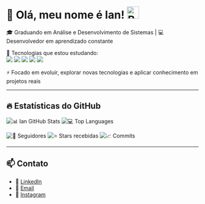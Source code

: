 # 👋 Olá, meu nome é Ian! <img src="https://upload.wikimedia.org/wikipedia/en/0/05/Flag_of_Brazil.svg" alt="Brasil" width="32"/>

🎓 Graduando em Análise e Desenvolvimento de Sistemas | 💻 Desenvolvedor em aprendizado constante  

🌱 Tecnologias que estou estudando:  
<img src="https://img.shields.io/badge/-Java-007396?style=for-the-badge&logo=java&logoColor=white"/> 
<img src="https://img.shields.io/badge/-JavaScript-F7DF1E?style=for-the-badge&logo=javascript&logoColor=black"/> 
<img src="https://img.shields.io/badge/-HTML-E34F26?style=for-the-badge&logo=html5&logoColor=white"/> 
<img src="https://img.shields.io/badge/-CSS-1572B6?style=for-the-badge&logo=css3&logoColor=white"/>
<img src="https://img.shields.io/badge/-Python-3776AB?style=for-the-badge&logo=python&logoColor=white"/>

⚡ Focado em evoluir, explorar novas tecnologias e aplicar conhecimento em projetos reais  

---

## 🔥 Estatísticas do GitHub
![📊 Ian GitHub Stats](https://github-readme-stats.vercel.app/api?username=ianbenia14&show_icons=true&theme=radical)
![💻 Top Languages](https://github-readme-stats.vercel.app/api/top-langs/?username=ianbenia14&layout=compact&theme=radical)

![👥 Seguidores](https://img.shields.io/github/followers/ianbenia14?style=social)
![⭐ Stars recebidas](https://img.shields.io/github/stars/ianbenia14?style=social)
![📈 Commits](https://img.shields.io/badge/Commits-diários-brightgreen)

---

## 📫 Contato
- 🔗 [LinkedIn](https://www.linkedin.com/in/ian-benia-0b9b15338/)
- 📧 [Email](mailto:ianbenia03@gmail.com)  
- 📸 [Instagram](https://www.instagram.com/ianbenia)  
